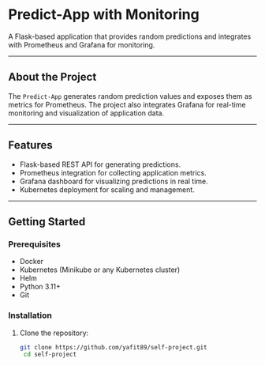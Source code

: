 # Predict-App with Monitoring

A Flask-based application that provides random predictions and integrates with Prometheus and Grafana for monitoring.

-------------------------

## About the Project
The `Predict-App` generates random prediction values and exposes them as metrics for Prometheus. The project also integrates Grafana for real-time monitoring and visualization of application data.

--------------------------

## Features
- Flask-based REST API for generating predictions.
- Prometheus integration for collecting application metrics.
- Grafana dashboard for visualizing predictions in real time.
- Kubernetes deployment for scaling and management.

---

## Getting Started

### Prerequisites
- Docker
- Kubernetes (Minikube or any Kubernetes cluster)
- Helm
- Python 3.11+
- Git

### Installation
1. Clone the repository:
   ```bash
   git clone https://github.com/yafit89/self-project.git
    cd self-project